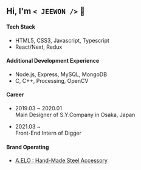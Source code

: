 ## Hi, I'm `< JEEWON />`  👻

#### Tech Stack
  + HTML5, CSS3, Javascript, Typescript
  + React/Next, Redux
  
#### Additional Development Experience
  + Node.js, Express, MySQL, MongoDB
  + C, C++, Processing, OpenCV
  
#### Career
  + 2019.03 ~ 2020.01<br/>
    Main Designer of S.Y.Company in Osaka, Japan

  + 2021.03 ~ <br/>
    Front-End Intern of Digger
  
#### Brand Operating
  + [A.ELO : Hand-Made Steel Accessory](https://www.idus.com/a-elo)
